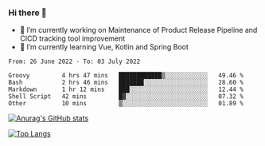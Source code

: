 ### Hi there 👋

- 🔭 I’m currently working on Maintenance of Product Release Pipeline and CICD tracking tool improvement
- 🌱 I’m currently learning Vue, Kotlin and Spring Boot

<!--START_SECTION:waka-->

```text
From: 26 June 2022 - To: 03 July 2022

Groovy         4 hrs 47 mins   ████████████▒░░░░░░░░░░░░   49.46 %
Bash           2 hrs 46 mins   ███████░░░░░░░░░░░░░░░░░░   28.60 %
Markdown       1 hr 12 mins    ███░░░░░░░░░░░░░░░░░░░░░░   12.44 %
Shell Script   42 mins         █▓░░░░░░░░░░░░░░░░░░░░░░░   07.32 %
Other          10 mins         ▒░░░░░░░░░░░░░░░░░░░░░░░░   01.89 %
```

<!--END_SECTION:waka-->

[![Anurag's GitHub stats](https://github-readme-stats.vercel.app/api?username=yunhao981&show_icons=true&theme=solarized-dark)](https://github.com/anuraghazra/github-readme-stats)

[![Top Langs](https://github-readme-stats.vercel.app/api/top-langs/?username=yunhao981&theme=solarized-dark&layout=compact)](https://github.com/anuraghazra/github-readme-stats)

<!--
**yunhao981/yunhao981** is a ✨ _special_ ✨ repository because its `README.md` (this file) appears on your GitHub profile.

Here are some ideas to get you started:

- 🔭 I’m currently working on Maintenance of Release Pipeline and CICD tracking tool improvement
- 🌱 I’m currently learning Vue, Kotlin and Spring Boot
- 👯 I’m looking to collaborate on ...
- 🤔 I’m looking for help with ...
- 💬 Ask me about ...
- 📫 How to reach me: ...
- 😄 Pronouns: ...
- ⚡ Fun fact: ...
-->


